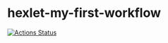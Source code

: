 # hexlet-my-first-workflow

[![Actions Status](https://github.com/hsifananab/hexlet-my-first-workflow/actions/workflows/hello-world/badge.svg)](https://github.com/hsifananab/hexlet-my-first-workflow/actions)
